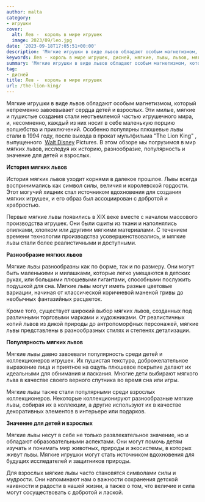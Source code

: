 ```yaml
---
author: malta
category:
- игрушки
cover:
  alt: Лев -  король в мире игрушек
  image: 2023/09/leo.jpg
date: '2023-09-18T17:05:51+00:00'
description: 'Мягкие игрушки в виде львов обладают особым магнетизмом, который непременно завоевывает сердца детей и взрослых. Эти милые, мягкие и пушистые создания...'
keywords: Лев - король в мире игрушек, дисней, мягкие, львы, львов, мягких, взрослых, могут, детей, стали, популярность, значение, игрушек, природы, игрушки, обладают, создания
summary: 'Мягкие игрушки в виде львов обладают особым магнетизмом, который непременно завоевывает сердца детей и взрослых. Эти милые, мягкие и пушистые создания...'
tag:
- дисней
title: Лев -  король в мире игрушек
url: /the-lion-king/
---
```


Мягкие игрушки в виде львов обладают особым магнетизмом, который непременно завоевывает сердца детей и взрослых. Эти милые, мягкие и пушистые создания стали неотъемлемой частью игрушечного мира, и, несомненно, каждый из них носит в себе маленькую порцию волшебства и приключений. Особенно популярны плюшевые львы стали в 1994 году, после выхода в прокат мультфильма "The Lion King" , выпущенного  [Walt Disney](http://www.disneystudios.com) Pictures. В этом обзоре мы погрузимся в мир мягких львов, исследуя их историю, разнообразие, популярность и значение для детей и взрослых.

**История мягких львов**

История мягких львов уходит корнями в далекое прошлое. Львы всегда воспринимались как символ силы, величия и королевской гордости. Этот могучий хищник стал источником вдохновения для создания мягких игрушек, и его образ был ассоциирован с добротой и храбростью.

Первые мягкие львы появились в XIX веке вместе с началом массового производства игрушек. Они были сшиты из ткани и наполнялись опилками, хлопком или другими мягкими материалами. С течением времени технологии производства усовершенствовались, и мягкие львы стали более реалистичными и доступными.

**Разнообразие мягких львов**

Мягкие львы разнообразны как по форме, так и по размеру. Они могут быть маленькими и милашками, которые легко умещаются в детских руках, или большими плюшевыми гигантами, способными послужить подушкой для сна. Мягкие львы могут иметь разные цветовые вариации, начиная от классической коричневой маненой гривы до необычных фантазийных расцветок.

Кроме того, существует широкий выбор мягких львов, созданных под различными торговыми марками и художниками. От реалистичных копий львов из дикой природы до антропоморфных персонажей, мягкие львы представлены в разнообразных стилях и степенях детализации.

**Популярность мягких львов**

Мягкие львы давно завоевали популярность среди детей и коллекционеров игрушек. Их пушистая текстура, доброжелательное выражение лица и приятное на ощупь плюшевое покрытие делают их идеальными для обнимания и ласкания. Многие дети выбирают мягкого льва в качестве своего верного спутника во время сна или игры.

Мягкие львы также стали популярными среди взрослых коллекционеров. Некоторые коллекционируют разнообразные мягкие львы, собирая их в коллекции, а другие используют их в качестве декоративных элементов в интерьере или подарков.

**Значение для детей и взрослых**

Мягкие львы несут в себе не только развлекательное значение, но и обладают образовательными аспектами. Они могут помочь детям изучать и понимать мир животных, природы и экосистемы, в которых живут львы. Мягкие игрушки могут стать источником вдохновения для будущих исследателей и защитников природы.

Для взрослых мягкие львы часто становятся символами силы и мудрости. Они напоминают нам о важности сохранения детской наивности и радости в нашей жизни, а также о том, что величие и сила могут сосуществовать с добротой и лаской.
